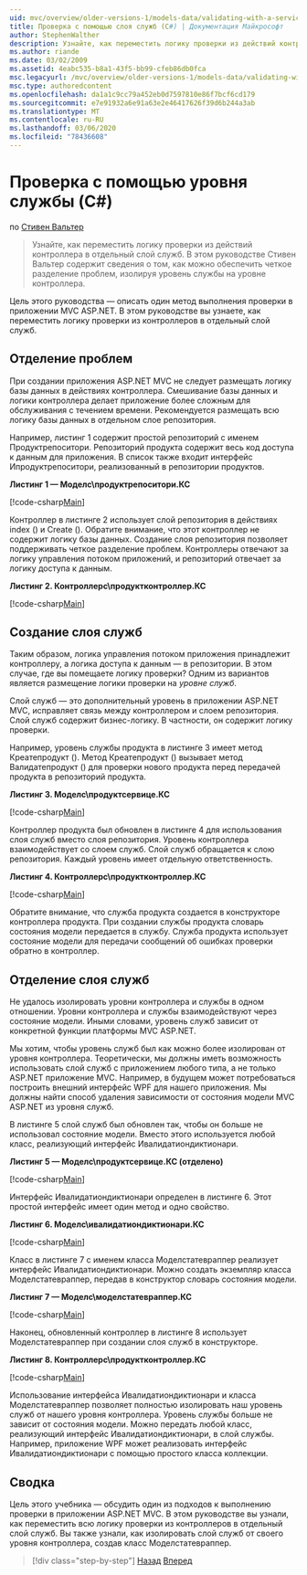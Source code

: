 ```yaml
---
uid: mvc/overview/older-versions-1/models-data/validating-with-a-service-layer-cs
title: Проверка с помощью слоя служб (C#) | Документация Майкрософт
author: StephenWalther
description: Узнайте, как переместить логику проверки из действий контроллера в отдельный слой служб. В этом руководстве Стивен Вальтер объясняет, как это делать...
ms.author: riande
ms.date: 03/02/2009
ms.assetid: 4eabc535-b8a1-43f5-bb99-cfeb86db0fca
msc.legacyurl: /mvc/overview/older-versions-1/models-data/validating-with-a-service-layer-cs
msc.type: authoredcontent
ms.openlocfilehash: da1a1c9cc79a452eb0d7597810e86f7bcf6cd179
ms.sourcegitcommit: e7e91932a6e91a63e2e46417626f39d6b244a3ab
ms.translationtype: MT
ms.contentlocale: ru-RU
ms.lasthandoff: 03/06/2020
ms.locfileid: "78436608"
---
```

# <a name="validating-with-a-service-layer-c"></a>Проверка с помощью уровня службы (C#)

по [Стивен Вальтер](https://github.com/StephenWalther)

> Узнайте, как переместить логику проверки из действий контроллера в отдельный слой служб. В этом руководстве Стивен Вальтер содержит сведения о том, как можно обеспечить четкое разделение проблем, изолируя уровень службы на уровне контроллера.

Цель этого руководства — описать один метод выполнения проверки в приложении MVC ASP.NET. В этом руководстве вы узнаете, как переместить логику проверки из контроллеров в отдельный слой служб.

## <a name="separating-concerns"></a>Отделение проблем

При создании приложения ASP.NET MVC не следует размещать логику базы данных в действиях контроллера. Смешивание базы данных и логики контроллера делает приложение более сложным для обслуживания с течением времени. Рекомендуется размещать всю логику базы данных в отдельном слое репозитория.

Например, листинг 1 содержит простой репозиторий с именем Продуктрепоситори. Репозиторий продукта содержит весь код доступа к данным для приложения. В список также входит интерфейс Ипродуктрепоситори, реализованный в репозитории продуктов.

**Листинг 1 — Моделс\продуктрепоситори.КС**

[!code-csharp[Main](validating-with-a-service-layer-cs/samples/sample1.cs)]

Контроллер в листинге 2 использует слой репозитория в действиях index () и Create (). Обратите внимание, что этот контроллер не содержит логику базы данных. Создание слоя репозитория позволяет поддерживать четкое разделение проблем. Контроллеры отвечают за логику управления потоком приложений, и репозиторий отвечает за логику доступа к данным.

**Листинг 2. Контроллерс\продуктконтроллер.КС**

[!code-csharp[Main](validating-with-a-service-layer-cs/samples/sample2.cs)]

## <a name="creating-a-service-layer"></a>Создание слоя служб

Таким образом, логика управления потоком приложения принадлежит контроллеру, а логика доступа к данным — в репозитории. В этом случае, где вы помещаете логику проверки? Одним из вариантов является размещение логики проверки на *уровне служб*.

Слой служб — это дополнительный уровень в приложении ASP.NET MVC, исправляет связь между контроллером и слоем репозитория. Слой служб содержит бизнес-логику. В частности, он содержит логику проверки.

Например, уровень службы продукта в листинге 3 имеет метод Креатепродукт (). Метод Креатепродукт () вызывает метод Валидатепродукт () для проверки нового продукта перед передачей продукта в репозиторий продукта.

**Листинг 3. Моделс\продуктсервице.КС**

[!code-csharp[Main](validating-with-a-service-layer-cs/samples/sample3.cs)]

Контроллер продукта был обновлен в листинге 4 для использования слоя служб вместо слоя репозитория. Уровень контроллера взаимодействует со слоем служб. Слой служб обращается к слою репозитория. Каждый уровень имеет отдельную ответственность.

**Листинг 4. Контроллерс\продуктконтроллер.КС**

[!code-csharp[Main](validating-with-a-service-layer-cs/samples/sample4.cs)]

Обратите внимание, что служба продукта создается в конструкторе контроллера продукта. При создании службы продукта словарь состояния модели передается в службу. Служба продукта использует состояние модели для передачи сообщений об ошибках проверки обратно в контроллер.

## <a name="decoupling-the-service-layer"></a>Отделение слоя служб

Не удалось изолировать уровни контроллера и службы в одном отношении. Уровни контроллера и службы взаимодействуют через состояние модели. Иными словами, уровень служб зависит от конкретной функции платформы MVC ASP.NET.

Мы хотим, чтобы уровень служб был как можно более изолирован от уровня контроллера. Теоретически, мы должны иметь возможность использовать слой служб с приложением любого типа, а не только ASP.NET приложение MVC. Например, в будущем может потребоваться построить внешний интерфейс WPF для нашего приложения. Мы должны найти способ удаления зависимости от состояния модели MVC ASP.NET из уровня служб.

В листинге 5 слой служб был обновлен так, чтобы он больше не использовал состояние модели. Вместо этого используется любой класс, реализующий интерфейс Ивалидатиондиктионари.

**Листинг 5 — Моделс\продуктсервице.КС (отделено)**

[!code-csharp[Main](validating-with-a-service-layer-cs/samples/sample5.cs)]

Интерфейс Ивалидатиондиктионари определен в листинге 6. Этот простой интерфейс имеет один метод и одно свойство.

**Листинг 6. Моделс\ивалидатиондиктионари.КС**

[!code-csharp[Main](validating-with-a-service-layer-cs/samples/sample6.cs)]

Класс в листинге 7 с именем класса Моделстатевраппер реализует интерфейс Ивалидатиондиктионари. Можно создать экземпляр класса Моделстатевраппер, передав в конструктор словарь состояния модели.

**Листинг 7 — Моделс\моделстатевраппер.КС**

[!code-csharp[Main](validating-with-a-service-layer-cs/samples/sample7.cs)]

Наконец, обновленный контроллер в листинге 8 использует Моделстатевраппер при создании слоя служб в конструкторе.

**Листинг 8. Контроллерс\продуктконтроллер.КС**

[!code-csharp[Main](validating-with-a-service-layer-cs/samples/sample8.cs)]

Использование интерфейса Ивалидатиондиктионари и класса Моделстатевраппер позволяет полностью изолировать наш уровень служб от нашего уровня контроллера. Уровень службы больше не зависит от состояния модели. Можно передать любой класс, реализующий интерфейс Ивалидатиондиктионари, в слой службы. Например, приложение WPF может реализовать интерфейс Ивалидатиондиктионари с помощью простого класса коллекции.

## <a name="summary"></a>Сводка

Цель этого учебника — обсудить один из подходов к выполнению проверки в приложении ASP.NET MVC. В этом руководстве вы узнали, как переместить всю логику проверки из контроллеров в отдельный слой служб. Вы также узнали, как изолировать слой служб от своего уровня контроллера, создав класс Моделстатевраппер.

> [!div class="step-by-step"]
> [Назад](validating-with-the-idataerrorinfo-interface-cs.md)
> [Вперед](validation-with-the-data-annotation-validators-cs.md)
